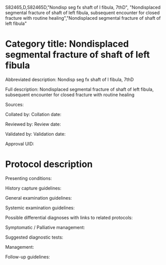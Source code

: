 S82465,D,S82465D,"Nondisp seg fx shaft of l fibula, 7thD", "Nondisplaced segmental fracture of shaft of left fibula, subsequent encounter for closed fracture with routine healing","Nondisplaced segmental fracture of shaft of left fibula"
# Category title: Nondisplaced segmental fracture of shaft of left fibula

Abbreviated description: Nondisp seg fx shaft of l fibula, 7thD

Full description: Nondisplaced segmental fracture of shaft of left fibula, subsequent encounter for closed fracture with routine healing

Sources:

Collated by:
Collation date:

Reviewed by:
Review date:

Validated by:
Validation date:

Approval UID:

# Protocol description

Presenting conditions:

History capture guidelines:

General examination guidelines:

Systemic examination guidelines:

Possible differential diagnoses with links to related protocols:

Symptomatic / Palliative management:

Suggested diagnostic tests:

Management:

Follow-up guidelines:

